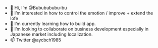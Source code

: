 - 👋 Hi, I’m @Bububububu-bu
- 👀 I’m interested in how to control the emotion / improve + extend the lofe
- 🌱 I’m currently learning how to build app.
- 💞️ I’m looking to collaborate on business development especially in Japanese market including localization.
- 📫 Twitter @aycbch1985

<!---
Bububububu-bu/Bububububu-bu is a ✨ special ✨ repository because its `README.md` (this file) appears on your GitHub profile.
You can click the Preview link to take a look at your changes.
--->
